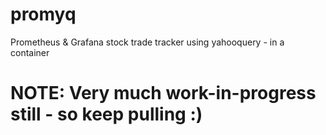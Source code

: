 # promyq
Prometheus &amp; Grafana stock trade tracker using yahooquery - in a container

# NOTE: Very much work-in-progress still - so keep pulling :)
